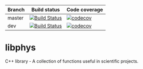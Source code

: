 | Branch      | Build status |  Code coverage |
| ----------- | ----------- |----------- |
| master      | [![Build Status](https://travis-ci.com/temken/libphys.svg?branch=master)](https://travis-ci.com/temken/libphys)       |[![codecov](https://codecov.io/gh/temken/libphys/branch/master/graph/badge.svg)](https://codecov.io/gh/temken/libphys)			|
| dev   | [![Build Status](https://travis-ci.com/temken/libphys.svg?branch=dev)](https://travis-ci.com/temken/libphys)        |		[![codecov](https://codecov.io/gh/temken/libphys/branch/dev/graph/badge.svg)](https://codecov.io/gh/temken/libphys)			|


# libphys
C++ library - A collection of functions useful in scientific projects.
